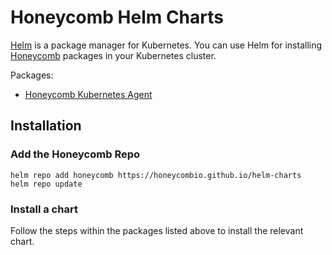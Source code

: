 # Honeycomb Helm Charts

[Helm](https://helm.sh/) is a package manager for Kubernetes. 
You can use Helm for installing [Honeycomb](https://honeycomb.io) packages in your Kubernetes cluster.

Packages:
- [Honeycomb Kubernetes Agent](./honeycomb/)

## Installation

### Add the Honeycomb Repo
```
helm repo add honeycomb https://honeycombio.github.io/helm-charts
helm repo update
```
### Install a chart
Follow the steps within the packages listed above to install the relevant chart.
